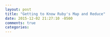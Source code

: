 ```yaml
---
layout: post
title: "Getting to Know Ruby's Map and Reduce"
date: 2015-12-02 21:27:10 -0500
comments: true
categories: 
---
```


